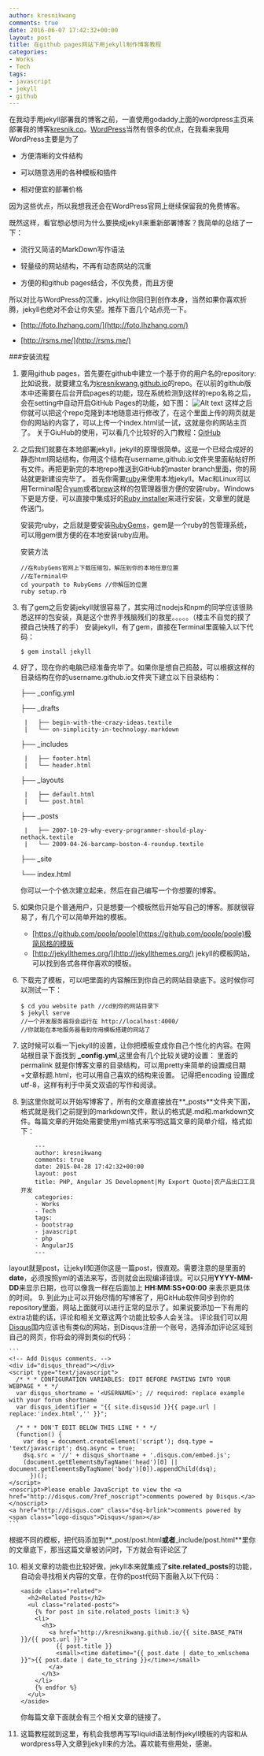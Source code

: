 ```yaml
---
author: kresnikwang
comments: true
date: 2016-06-07 17:42:32+00:00
layout: post
title: 在github pages网站下用jekyll制作博客教程
categories:
- Works
- Tech
tags:
- javascript
- jekyll
- github
---
```

在我动手用jekyll部署我的博客之前，一直使用godaddy上面的wordpress主页来部署我的博客[kresnik.co](kresnik.co)。[WordPress](wordpress.com)当然有很多的优点，在我看来我用WordPress主要是为了

- 方便清晰的文件结构

- 可以随意选用的各种模板和插件

- 相对便宜的部署价格

因为这些优点，所以我想我还会在WordPress官网上继续保留我的免费博客。

既然这样，看官想必想问为什么要换成jekyll来重新部署博客？我简单的总结了一下：

- 流行又简洁的MarkDown写作语法

- 轻量级的网站结构，不再有动态网站的沉重

- 方便的和github pages结合，不仅免费，而且方便

所以对比与WordPress的沉重，jekyll让你回归到创作本身，当然如果你喜欢折腾，jekyll也绝对不会让你失望。推荐下面几个站点亮一下。

- [http://foto.lhzhang.com/](http://foto.lhzhang.com/)

- [http://rsms.me/](http://rsms.me/)

###安装流程

1. 要用github pages，首先要在github中建立一个基于你的用户名的repository: 比如说我，就要建立名为[kresnikwang.github.io](https://github.com/kresnikwang/kresnikwang.github.io)的repo。在以前的github版本中还需要在后台开启pages的功能，现在系统检测到这样的repo名称之后，会在setting中自动开启GitHub Pages的功能，如下图：
![Alt text](http://kresnikwang.github.io/assets/media/06-2015/kresnikwang.github.io.png)
这样之后你就可以把这个repo克隆到本地随意进行修改了，在这个里面上传的网页就是你的网站的内容了，可以上传一个index.html试一试，这就是你的网站主页了。
关于GiuHub的使用，可以看几个比较好的入门教程：[GitHub](http://www.zhihu.com/question/20070065)
2. 之后我们就要在本地部署jekyll，jekyll的原理很简单。这是一个已经合成好的静态html网站结构，你用这个结构在username,github.io文件夹里面粘帖好所有文件。再把更新完的本地repo推送到GitHub的master branch里面，你的网站就更新建设完毕了。
首先你需要[ruby](https://www.ruby-lang.org/en/)来使用本地jekyll。Mac和Linux可以用Terminal配合[yum](http://yum.baseurl.org/)或者[brew](http://brew.sh/)这样的包管理器很方便的安装ruby。Windows下更是方便，可以直接中集成好的[Ruby installer](http://rubyinstaller.org/)来进行安装，文章里的就是传送门。

	安装完ruby，之后就是要安装[RubyGems](https://rubygems.org/pages/download)，gem是一个ruby的包管理系统，可以用gem很方便的在本地安装ruby应用。

	安装方法

	```
	//在RubyGems官网上下载压缩包，解压到你的本地任意位置
	//在Terminal中
	cd yourpath to RubyGems //你解压的位置
	ruby setup.rb

	```

3. 有了gem之后安装jekyll就很容易了，其实用过nodejs和npm的同学应该很熟悉这样的包安装，真是这个世界手残脑残们的救星。。。。。（楼主不自觉的摸了摸自己快残了的手）
安装jekyll，有了gem，直接在Terminal里面输入以下代码：

	```
	$ gem install jekyll 
	```
4. 好了，现在你的电脑已经准备完毕了。如果你是想自己捣鼓，可以根据这样的目录结构在你的username.github.io文件夹下建立以下目录结构：
	
	├── _config.yml

	├── _drafts

		|   ├── begin-with-the-crazy-ideas.textile
		|   └── on-simplicity-in-technology.markdown

	├── _includes

		|   ├── footer.html
		|   └── header.html

	├── _layouts

		|   ├── default.html
		|   └── post.html

	├── _posts

		|   ├── 2007-10-29-why-every-programmer-should-play-nethack.textile
		|   └── 2009-04-26-barcamp-boston-4-roundup.textile

	├── _site

	└── index.html

	
	你可以一个个依次建立起来，然后在自己编写一个你想要的博客。
5. 如果你只是个普通用户，只是想要一个模板然后开始写自己的博客。那就很容易了，有几个可以简单开始的模板。
	-	[https://github.com/poole/poole](https://github.com/poole/poole)极简风格的模板
    -   [http://jekyllthemes.org/](http://jekyllthemes.org/)	jekyll的模板网站，可以找到各式各样你喜欢的模板。
6. 下载完了模板，可以吧里面的内容解压到你自己的网站目录底下。这时候你可以测试一下：

	```
	$ cd you website path //cd到你的网站目录下
	$ jekyll serve
	//一个开发服务器将会运行在 http://localhost:4000/
	//你就能在本地服务器看到你用模板搭建的网站了
	```
7. 这时候可以看一下jekyll的设置，让你把模板变成你自己个性化的内容。在网站根目录下面找到	**_config.yml**,这里会有几个比较关键的设置：
里面的permalink 就是你博客文章的目录结构，可以用pretty来简单的设置成日期+文章标题.html，也可以用自己喜欢的结构来设置。
记得把encoding 设置成utf-8，这样有利于中英文双语的写作和阅读。
8. 到这里你就可以开始写博客了，所有的文章直接放在**_posts**文件夹下面，格式就是我们之前提到的markdown文件，默认的格式是.md和.markdown文件。每篇文章的开始处需要使用yml格式来写明这篇文章的简单介绍，格式如下：

	```
		---
		author: kresnikwang
		comments: true
		date: 2015-04-28 17:42:32+00:00
		layout: post
		title: PHP, Angular JS Development|My Export Quote|农产品出口工具开发
		categories:
		- Works
		- Tech
		tags:
		- bootstrap
		- javascript
		- php
		- AngularJS
		---
	```
layout就是post，让jekyll知道你这是一篇post，很直观。需要注意的是里面的**date**，必须按照yml的语法来写，否则就会出现编译错误。可以只用**YYYY-MM-DD**来显示日期，也可以像我一样在后面加上 **HH:MM:SS+00:00** 来表示更具体的时间。
9. 到此为止可以开始尽情的写博客了，用GitHub软件同步到你的repository里面，网站上面就可以进行正常的显示了。如果说要添加一下有用的extra功能的话，评论和相关文章这两个功能比较多人会关注。
评论我们可以用[Disqus](https://disqus.com/)国内应该也有类似的网站，到Disqus注册一个账号，选择添加评论区域到自己的网页，你将会的得到类似的代码：

	```
	<!-- Add Disqus comments. -->
	<div id="disqus_thread"></div>
	<script type="text/javascript">
	  /* * * CONFIGURATION VARIABLES: EDIT BEFORE PASTING INTO YOUR WEBPAGE * * */
	  var disqus_shortname = '<USERNAME>'; // required: replace example with your forum shortname
	  var disqus_identifier = "{{ site.disqusid }}{{ page.url | replace:'index.html','' }}";
		
	  /* * * DON'T EDIT BELOW THIS LINE * * */
	  (function() {
	    var dsq = document.createElement('script'); dsq.type = 'text/javascript'; dsq.async = true;
	    dsq.src = '//' + disqus_shortname + '.disqus.com/embed.js';
	    (document.getElementsByTagName('head')[0] || document.getElementsByTagName('body')[0]).appendChild(dsq);
		  })();
	</script>
	<noscript>Please enable JavaScript to view the <a href="http://disqus.com/?ref_noscript">comments powered by Disqus.</a></noscript>
	<a href="http://disqus.com" class="dsq-brlink">comments powered by <span class="logo-disqus">Disqus</span></a>
	```
根据不同的模板，把代码添加到**_post/post.html**或者**_include/post.html**里你的文章底下，那当这篇文章被访问时，下方就会有评论区了

10. 相关文章的功能也比较好做，jekyll本来就集成了**site.related_posts**的功能，自动会寻找相关内容的文章，在你的post代码下面融入以下代码：

	```
	<aside class="related">
	  <h2>Related Posts</h2>
	  <ul class="related-posts">
	    {% for post in site.related_posts limit:3 %}
	    <li>
	      <h3>
	        <a href="http://kresnikwang.github.io/{{ site.BASE_PATH }}/{{ post.url }}">
	          {{ post.title }}
	          <small><time datetime="{{ post.date | date_to_xmlschema }}">{{ post.date | date_to_string }}</time></small>
	        </a>
	      </h3>
	    </li>
	    {% endfor %}
	  </ul>
	</aside>
	```
	你每篇文章下面就会有三个相关文章的链接了。

11. 这篇教程就到这里，有机会我想再写写liquid语法制作jekyll模板的内容和从wordpress导入文章到jekyll来的方法。喜欢能有些用处，感谢。
